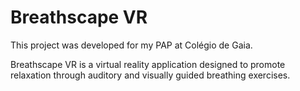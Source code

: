 # Breathscape VR

This project was developed for my PAP at Colégio de Gaia.

Breathscape VR is a virtual reality application designed to promote relaxation through auditory and visually guided breathing exercises.
